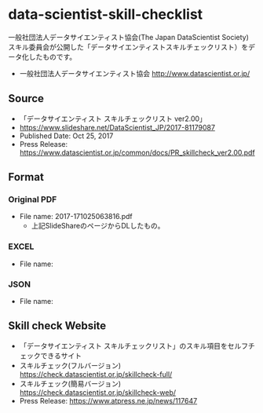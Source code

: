 # data-scientist-skill-checklist
一般社団法人データサイエンティスト協会(The Japan DataScientist Society) スキル委員会が公開した「データサイエンティストスキルチェックリスト）をデータ化したものです。
- 一般社団法人データサイエンティスト協会 http://www.datascientist.or.jp/

## Source
- 「データサイエンティスト スキルチェックリスト ver2.00」
- https://www.slideshare.net/DataScientist_JP/2017-81179087
- Published Date: Oct 25, 2017
- Press Release: https://www.datascientist.or.jp/common/docs/PR_skillcheck_ver2.00.pdf

## Format
### Original PDF
- File name: 2017-171025063816.pdf
  - 上記SlideShareのページからDLしたもの。

### EXCEL
- File name:


### JSON
- File name:


## Skill check Website
- 「データサイエンティスト スキルチェックリスト」のスキル項目をセルフチェックできるサイト
- スキルチェック(フルバージョン) https://check.datascientist.or.jp/skillcheck-full/
- スキルチェック(簡易バージョン) https://check.datascientist.or.jp/skillcheck-web/
- Press Release: https://www.atpress.ne.jp/news/117647
